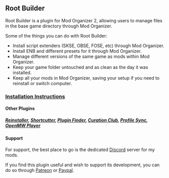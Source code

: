 ## Root Builder
Root Builder is a plugin for Mod Organizer 2, allowing users to manage files in the base game directory through Mod Organizer.

Some of the things you can do with Root Builder:
- Install script extenders (SKSE, OBSE, FOSE, etc) through Mod Organizer.
- Install ENB and different presets for it through Mod Organizer.
- Manage different versions of the same game as mods within Mod Organizer.
- Keep your game folder untouched and as clean as the day it was installed.
- Keep all your mods in Mod Organizer, saving your setup if you need to reinstall or switch computer.

### [Installation Instructions](https://kezyma.github.io/?p=rootbuilder)

#### Other Plugins
##### [Reinstaller](https://www.nexusmods.com/skyrimspecialedition/mods/59292), [Shortcutter](https://www.nexusmods.com/skyrimspecialedition/mods/59827), [Plugin Finder](https://www.nexusmods.com/skyrimspecialedition/mods/59869), [Curation Club](https://www.nexusmods.com/skyrimspecialedition/mods/60552), [Profile Sync](https://www.nexusmods.com/skyrimspecialedition/mods/60690), [OpenMW Player](https://www.nexusmods.com/morrowind/mods/52345)

#### Support
For support, the best place to go is the dedicated [Discord](https://discord.gg/kPA3RrxAYz) server for my mods.

If you find this plugin useful and wish to support its development, you can do so through [Patreon](https://www.patreon.com/KezymaOnline) or [Paypal](https://paypal.me/kezyma). 